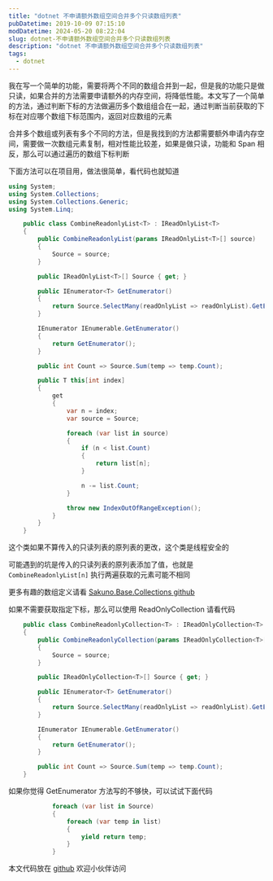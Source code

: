 ```yaml
---
title: "dotnet 不申请额外数组空间合并多个只读数组列表"
pubDatetime: 2019-10-09 07:15:10
modDatetime: 2024-05-20 08:22:04
slug: dotnet-不申请额外数组空间合并多个只读数组列表
description: "dotnet 不申请额外数组空间合并多个只读数组列表"
tags:
  - dotnet
---
```





我在写一个简单的功能，需要将两个不同的数组合并到一起，但是我的功能只是做只读，如果合并的方法需要申请额外的内存空间，将降低性能。本文写了一个简单的方法，通过判断下标的方法做遍历多个数组组合在一起，通过判断当前获取的下标在对应哪个数组下标范围内，返回对应数组的元素

<!--more-->


<!-- CreateTime:2019/10/9 15:15:10 -->

<!-- csdn -->

合并多个数组或列表有多个不同的方法，但是我找到的方法都需要额外申请内存空间，需要做一次数组元素复制，相对性能比较差，如果是做只读，功能和 Span 相反，那么可以通过遍历的数组下标判断

下面方法可以在项目用，做法很简单，看代码也就知道

```csharp
using System;
using System.Collections;
using System.Collections.Generic;
using System.Linq;

    public class CombineReadonlyList<T> : IReadOnlyList<T>
    {
        public CombineReadonlyList(params IReadOnlyList<T>[] source)
        {
            Source = source;
        }

        public IReadOnlyList<T>[] Source { get; }

        public IEnumerator<T> GetEnumerator()
        {
            return Source.SelectMany(readOnlyList => readOnlyList).GetEnumerator();
        }

        IEnumerator IEnumerable.GetEnumerator()
        {
            return GetEnumerator();
        }

        public int Count => Source.Sum(temp => temp.Count);

        public T this[int index]
        {
            get
            {
                var n = index;
                var source = Source;

                foreach (var list in source)
                {
                    if (n < list.Count)
                    {
                        return list[n];
                    }

                    n -= list.Count;
                }

                throw new IndexOutOfRangeException();
            }
        }
    }
```

这个类如果不算传入的只读列表的原列表的更改，这个类是线程安全的

可能遇到的坑是传入的只读列表的原列表添加了值，也就是 `CombineReadonlyList[n]` 执行两遍获取的元素可能不相同

更多有趣的数组定义请看 [Sakuno.Base.Collections github](https://github.com/KodamaSakuno/Sakuno.Base/tree/master/src/Sakuno.Base/Collections )

如果不需要获取指定下标，那么可以使用 ReadOnlyCollection 请看代码

```csharp
    public class CombineReadonlyCollection<T> : IReadOnlyCollection<T>
    {
        public CombineReadonlyCollection(params IReadOnlyCollection<T>[] source)
        {
            Source = source;
        }

        public IReadOnlyCollection<T>[] Source { get; }

        public IEnumerator<T> GetEnumerator()
        {
            return Source.SelectMany(readOnlyList => readOnlyList).GetEnumerator();
        }

        IEnumerator IEnumerable.GetEnumerator()
        {
            return GetEnumerator();
        }

        public int Count => Source.Sum(temp => temp.Count);
    }
```

如果你觉得 GetEnumerator 方法写的不够快，可以试试下面代码

```csharp
            foreach (var list in Source)
            {
                foreach (var temp in list)
                {
                    yield return temp;
                }
            }
```



本文代码放在 [github](https://github.com/lindexi/lindexi_gd/tree/2472c94382e5f8aaf5f5c689ac78668f1883e8b6/Fujeencemwebaeahale) 欢迎小伙伴访问


